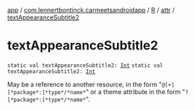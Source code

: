 [app](../../../index.md) / [com.lennertbontinck.carmeetsandroidapp](../../index.md) / [R](../index.md) / [attr](index.md) / [textAppearanceSubtitle2](./text-appearance-subtitle2.md)

# textAppearanceSubtitle2

`static val textAppearanceSubtitle2: `[`Int`](https://kotlinlang.org/api/latest/jvm/stdlib/kotlin/-int/index.html)
`static val textAppearanceSubtitle2: `[`Int`](https://kotlinlang.org/api/latest/jvm/stdlib/kotlin/-int/index.html)

May be a reference to another resource, in the form "`@[+][*package*:]*type*/*name*`" or a theme attribute in the form "`?[*package*:]*type*/*name*`".

